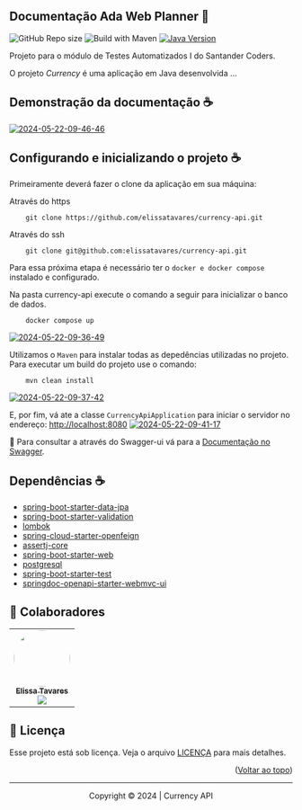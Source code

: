 

## Documentação Ada Web Planner 📕

![GitHub Repo size](https://img.shields.io/github/repo-size/elissatavares/currency-api)
![Build with Maven](https://img.shields.io/badge/Build%20with-Maven-brightblue)
[![Java Version](https://img.shields.io/badge/Java-17-red)](https://docs.oracle.com/javase/17/docs/api/)


Projeto para o módulo de Testes Automatizados I do Santander Coders.

O projeto *Currency* é uma aplicação em Java desenvolvida ...

## Demonstração da documentação ☕

<a href="https://ibb.co/stfjHwx"><img src="https://i.ibb.co/g62yVTq/2024-05-22-09-46-46.gif" alt="2024-05-22-09-46-46" border="0" /></a>

## Configurando e inicializando o projeto ☕

Primeiramente deverá fazer o clone da aplicação em sua máquina:

Através do https
```
    git clone https://github.com/elissatavares/currency-api.git
```

Através do ssh
```
    git clone git@github.com:elissatavares/currency-api.git
```

Para essa próxima etapa é necessário ter o  `docker e docker compose` instalado e configurado.

Na pasta currency-api execute o comando a seguir para inicializar o banco de dados.

```
    docker compose up
```
<a href="https://ibb.co/pWytPZ3"><img src="https://i.ibb.co/SQrhx0K/2024-05-22-09-36-49.gif" alt="2024-05-22-09-36-49" border="0" /></a>

Utilizamos o `Maven` para instalar todas as depedências utilizadas no projeto. Para executar um build do projeto use o comando:

```
    mvn clean install
```
<a href="https://ibb.co/C1pqsHm"><img src="https://i.ibb.co/JBWNFsm/2024-05-22-09-37-42.gif" alt="2024-05-22-09-37-42" border="0" /></a>

E, por fim, vá ate a classe  `CurrencyApiApplication` para iniciar o servidor no endereço: [http://localhost:8080](http://localhost:8080)
<a href="https://ibb.co/MGDPkZ6"><img src="https://i.ibb.co/k9gq251/2024-05-22-09-41-17.gif" alt="2024-05-22-09-41-17" border="0" /></a>

📕 Para consultar a através do Swagger-ui vá para a [Documentação no Swagger](http://localhost:8080/swagger-ui/index.html).


## Dependências ☕

<ul>
    <li>
        <a href="https://mvnrepository.com/artifact/org.springframework.boot/spring-boot-starter-data-jpa">
            spring-boot-starter-data-jpa
        </a>
    </li>
    <li>
        <a href="https://mvnrepository.com/artifact/org.springframework.boot/spring-boot-starter-validation">
           spring-boot-starter-validation
        </a>
    </li>
    <li>
        <a href="https://mvnrepository.com/artifact/org.projectlombok/lombok">
            lombok
        </a>
    </li>
    <li>
        <a href="https://mvnrepository.com/artifact/org.springframework.cloud/spring-cloud-starter-openfeign">
            spring-cloud-starter-openfeign
        </a>
    </li>
    <li>
        <a href="https://mvnrepository.com/artifact/org.assertj/assertj-core">
            assertj-core
        </a>
    </li>
    <li>
        <a href="https://mvnrepository.com/artifact/org.springframework.boot/spring-boot-starter-web">
           spring-boot-starter-web
        </a>
    </li>
    <li>
        <a href="https://mvnrepository.com/artifact/org.postgresql/postgresql">
           postgresql
        </a>
    </li>
    <li>
        <a href="https://docs.spring.io/spring-security/reference/servlet/test/index.html">
           spring-boot-starter-test
        </a>
    </li>
           <li>
        <a href="https://mvnrepository.com/artifact/org.springdoc/springdoc-openapi-starter-webmvc-ui">
           springdoc-openapi-starter-webmvc-ui
        </a>
    </li>
        </a>
    </li>
</ul>




## 🤝 Colaboradores
<a name="contribua"></a>
<table align="center"><tr>
</td>
    <td align="center"><a href="https://github.com/elissatavares" target="_blank"><img style="border-radius: 50%;" src="https://avatars.githubusercontent.com/u/128258713?v=4" width="100px;" alt=""/>
    <br />
    <sub><b>Elissa Tavares</b></sub></a>

<br />
<a href="https://www.linkedin.com/in/elissatavares/" alt="LinkedIn">
  <img src="https://img.shields.io/badge/-Linkedin-0e76a8?style=flat-square&logo=Linkedin&logoColor=white&link=https://linkedin.com/in/elissatavares" /></a>
</td>
  </tr>
</table>


## 📝 Licença
Esse projeto está sob licença. Veja o arquivo [LICENÇA](https://github.com/elissatavares/ada-web-planner/blob/main/LICENSE.md) para mais detalhes.


<p align="right">(<a href="#readme-top">Voltar ao topo</a>)</p>
<hr>
<p align="center">Copyright © 2024 | Currency API </p>




